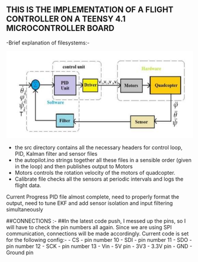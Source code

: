 ## THIS IS THE IMPLEMENTATION OF A FLIGHT CONTROLLER ON A TEENSY 4.1 MICROCONTROLLER BOARD
-Brief explanation of filesystems:-

![alt text](image.png)

 - the src directory contains all the necessary headers for control loop, PID, Kalman filter and sensor files
 - the autopilot.ino strings together all these files in a sensible order (given in the loop) and then publishes output to Motors
 - Motors controls the rotation velocity of the motors of quadcopter.
 - Calibrate file checks all the sensors at periodic intervals and logs the flight data.


Current Progress PID file almost complete, need to properly format the output,
need to tune EKF and add sensor isolation and input filtering simultaneously 

##CONNECTIONS :-
##In the latest code push, I messed up the pins, so I will have to check the pin numbers all again.
    Since we are using SPI communication, connections will be made accordingly. Current code is set for the following config:-
        - CS - pin number 10
        - SDI - pin number 11
        - SDO - pin number 12
        - SCK - pin number 13
        - Vin - 5V pin
        - 3V3 - 3.3V pin
        - GND - Ground pin 
